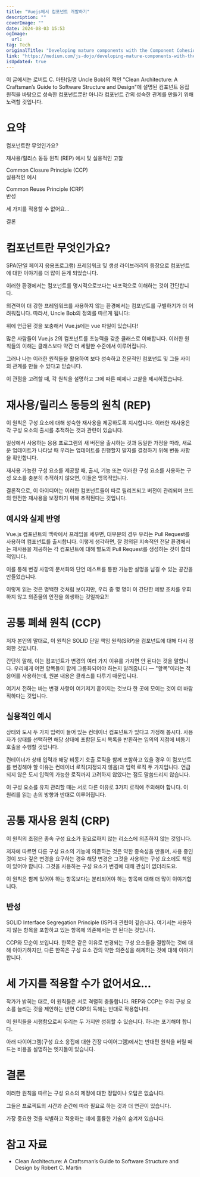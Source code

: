 ```yaml
---
title: "Vuejs에서 컴포넌트 개발하기"
description: ""
coverImage: ""
date: 2024-08-03 15:53
ogImage: 
  url: 
tag: Tech
originalTitle: "Developing mature components with the Component Cohesion Principles in Vuejs"
link: "https://medium.com/js-dojo/developing-mature-components-with-the-component-cohesion-principles-in-vue-js-1ef7a6cbbb4b"
isUpdated: true
---
```






이 글에서는 로버트 C. 마틴(일명 Uncle Bob)의 책인 "Clean Architecture: A Craftsman’s Guide to Software Structure and Design"에 설명된 컴포넌트 응집 원칙을 바탕으로 성숙한 컴포넌트뿐만 아니라 컴포넌트 간의 성숙한 관계를 만들기 위해 노력할 것입니다.

# 요약

컴포넌트란 무엇인가요?

재사용/릴리스 동등 원칙 (REP)
예시 및 실용적인 고찰

<div class="content-ad"></div>

Common Closure Principle (CCP)  
실용적인 예시

Common Reuse Principle (CRP)  
반성

세 가지를 적용할 수 없어요...

결론

<div class="content-ad"></div>

# 컴포넌트란 무엇인가요?

SPA(단일 페이지 응용프로그램) 프레임워크 및 생성 라이브러리의 등장으로 컴포넌트에 대한 이야기를 더 많이 듣게 되었습니다.

이러한 환경에서는 컴포넌트를 명시적으로보다는 내포적으로 이해하는 것이 간단합니다.

의견력이 더 강한 프레임워크를 사용하지 않는 환경에서는 컴포넌트를 구별하기가 더 어려워집니다. 따라서, Uncle Bob의 정의를 따르게 됩니다:

<div class="content-ad"></div>

위에 언급된 것을 보충해서 Vue.js에는 vue 파일이 있습니다!

많은 사람들이 Vue.js 2의 컴포넌트를 초능력을 갖춘 클래스로 이해합니다. 이러한 원칙들의 이해는 클래스보다 약간 더 세밀한 수준에서 이루어집니다.

그러나 나는 이러한 원칙들을 활용하여 보다 성숙하고 전문적인 컴포넌트 및 그들 사이의 관계를 만들 수 있다고 믿습니다.

이 관점을 고려할 때, 각 원칙을 설명하고 그에 따른 예제나 고찰을 제시하겠습니다.

<div class="content-ad"></div>

# 재사용/릴리스 동등의 원칙 (REP)

이 원칙은 구성 요소에 대해 성숙한 재사용을 제공하도록 지시합니다. 이러한 재사용은 각 구성 요소의 출시를 추적하는 것과 관련이 있습니다.

일상에서 사용하는 응용 프로그램의 새 버전을 출시하는 것과 동일한 가정을 따라, 새로운 업데이트가 나타날 때 우리는 업데이트를 진행할지 말지를 결정하기 위해 변동 사항을 확인합니다.

재사용 가능한 구성 요소를 제공할 때, 출시, 기능 또는 이러한 구성 요소를 사용하는 구성 요소를 충분히 추적하지 않으면, 이들은 맹목적입니다.

<div class="content-ad"></div>

결론적으로, 이 아이디어는 이러한 컴포넌트들이 따로 릴리즈되고 버전이 관리되며 코드의 안전한 재사용을 보장하기 위해 추적된다는 것입니다.

## 예시와 실제 반영

Vue.js 컴포넌트의 맥락에서 프레임을 세우면, 대부분의 경우 우리는 Pull Request를 사용하여 컴포넌트를 출시합니다. 이렇게 생각하면, 잘 정의된 지속적인 전달 환경에서는 재사용을 제공하는 각 컴포넌트에 대해 별도의 Pull Request를 생성하는 것이 합리적입니다.

이를 통해 변경 사항의 문서화와 단언 테스트를 통한 가능한 설명을 남길 수 있는 공간을 만들었습니다.

<div class="content-ad"></div>

이렇게 읽는 것은 명백한 것처럼 보이지만, 우리 중 몇 명이 이 간단한 예방 조치를 우회하지 않고 의존물의 안전을 희생하는 것일까요?!

# 공통 폐쇄 원칙 (CCP)

저자 본인의 말대로, 이 원칙은 SOLID 단일 책임 원칙(SRP)을 컴포넌트에 대해 다시 정의한 것입니다.

간단히 말해, 이는 컴포넌트가 변경의 여러 가지 이유를 가지면 안 된다는 것을 말합니다. 우리에게 어떤 항목들이 함께 그룹화되어야 하는지 알려줍니다 — "항목"이라는 적응어를 사용하는데, 원본 내용은 클래스를 다루기 때문입니다.

<div class="content-ad"></div>

여기서 전하는 바는 변경 사항이 여기저기 흩어지는 것보다 한 곳에 모이는 것이 더 바람직하다는 것입니다.

## 실용적인 예시

상태와 도시 두 가지 입력이 들어 있는 컨테이너 컴포넌트가 있다고 가정해 봅시다. 사용자가 상태를 선택하면 해당 상태에 포함된 도시 목록을 반환하는 임의의 지점에 비동기 호출을 수행할 것입니다.

컨테이너가 상태 입력과 해당 비동기 호출 로직을 함께 포함하고 있을 경우 이 컴포넌트를 변경해야 할 이유는 컨테이너 로직(지정되지 않음)과 입력 로직 두 가지입니다. 언급되지 않은 도시 입력의 가능한 로직까지 고려하지 않았다는 점도 말씀드리지 않습니다.

<div class="content-ad"></div>

이 구성 요소를 유지 관리할 때는 서로 다른 이유로 3가지 로직에 주의해야 합니다. 이 원리를 읽는 손의 방향과 반대로 이루어집니다.

# 공통 재사용 원칙 (CRP)

이 원칙의 초점은 종속 구성 요소가 필요로하지 않는 리소스에 의존하지 않는 것입니다.

저자에 따르면 다른 구성 요소의 기능에 의존하는 것은 약한 종속성을 만들며, 사용 중인 것이 보다 깊은 변경을 요구하는 경우 해당 변경은 그것을 사용하는 구성 요소에도 책임이 있어야 합니다. 그것을 사용하는 구성 요소가 변경에 대해 관심이 없더라도요.

<div class="content-ad"></div>

이 원칙은 함께 있어야 하는 항목보다는 분리되어야 하는 항목에 대해 더 많이 이야기합니다.

## 반성

SOLID Interface Segregation Principle (ISP)과 관련이 깊습니다. 여기서는 사용하지 않는 항목을 포함하고 있는 항목에 의존해서는 안 된다는 것입니다.

CCP와 모순이 보입니다. 한쪽은 같은 이유로 변경되는 구성 요소들을 결합하는 것에 대해 이야기하지만, 다른 한쪽은 구성 요소 간의 약한 의존성을 해제하는 것에 대해 이야기합니다.

<div class="content-ad"></div>

# 세 가지를 적용할 수가 없어서요...

작가가 밝히는 대로, 이 원칙들은 서로 격렬히 충돌합니다. REP와 CCP는 우리 구성 요소를 늘리는 것을 제안하는 반면 CRP의 독해는 반대로 작용합니다.

이 원칙들을 시행함으로써 우리는 두 가지만 성취할 수 있습니다. 하나는 포기해야 합니다.

아래 다이어그램(구성 요소 응집에 대한 긴장 다이어그램)에서는 반대편 원칙을 버릴 때 드는 비용을 설명하는 엣지들이 있습니다.

<div class="content-ad"></div>

# 결론

이러한 원칙을 따르는 구성 요소의 제정에 대한 정답이나 오답은 없습니다.

그들은 프로젝트의 시간과 순간에 따라 필요로 하는 것과 더 연관이 있습니다.

가장 중요한 것을 식별하고 적용하는 데에 훌륭한 기술이 숨겨져 있습니다.

<div class="content-ad"></div>

# 참고 자료

- Clean Architecture: A Craftsman’s Guide to Software Structure and Design by Robert C. Martin
